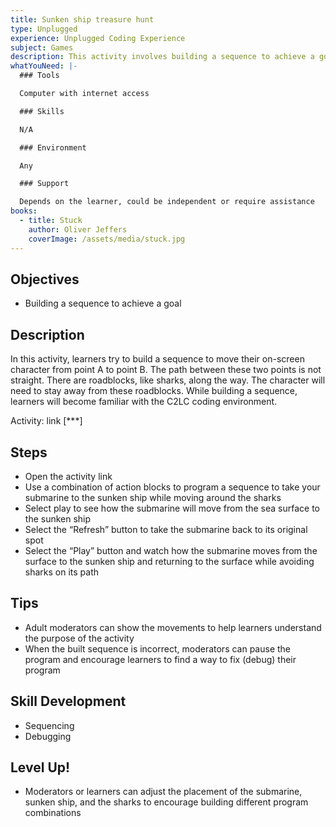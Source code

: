 ```yaml
---
title: Sunken ship treasure hunt
type: Unplugged
experience: Unplugged Coding Experience
subject: Games
description: This activity involves building a sequence to achieve a goal.
whatYouNeed: |-
  ### Tools

  Computer with internet access

  ### Skills

  N/A

  ### Environment

  Any

  ### Support

  Depends on the learner, could be independent or require assistance
books:
  - title: Stuck
    author: Oliver Jeffers
    coverImage: /assets/media/stuck.jpg
---
```

## Objectives

* Building a sequence to achieve a goal

## Description

In this activity, learners try to build a sequence to move their on-screen character from point A to point B. The path between these two points is not straight. There are roadblocks, like sharks, along the way. The character will need to stay away from these roadblocks. While building a sequence, learners will become familiar with the C2LC coding environment.

Activity: link \[\*\**]

## Steps

* Open the activity link
* Use a combination of action blocks to program a sequence to take your submarine to the sunken ship while moving around the sharks
* Select play to see how the submarine will move from the sea surface to the sunken ship
* Select the “Refresh” button to take the submarine back to its original spot
* Select the “Play” button and watch how the submarine moves from the surface to the sunken ship and returning to the surface while avoiding sharks on its path

## Tips

* Adult moderators can show the movements to help learners understand the purpose of the activity
* When the built sequence is incorrect, moderators can pause the program and encourage learners to find a way to fix (debug) their program

## Skill Development

* Sequencing
* Debugging

## Level Up!

* Moderators or learners can adjust the placement of the submarine, sunken ship, and the sharks to encourage building different program combinations